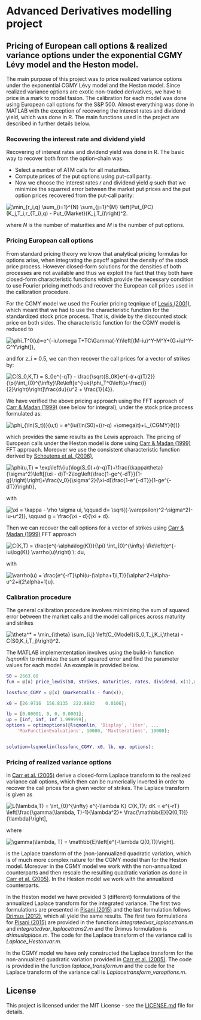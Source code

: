 # Advanced Derivatives modelling project

## Pricing of European call options & realized variance options under the exponential CGMY Lévy model and the Heston model.

The main purpose of this project was to price realized variance options under the exponential CGMY Lévy model and the Heston model. Since realized variance options are exotic non-traded derivatives, we have to price in a mark to model fasion. The calibration for each model was done using European call options for the S&P 500. Almost everything was done in MATLAB with the exception of recovering the interest rates and dividend yield, which was done in R. The main functions used in the project are described in further details below. 

### Recovering the interest rate and dividend yield

Recovering of interest rates and dividend yield was done in R. The basic way to recover both from the option-chain was:

* Select a number of ATM calls for all maturities.
* Compute prices of the put options using put-call parity.
* Now we choose the interest rates *r* and dividend yield *q* such that we minimize the squarred error between the market put prices and the put option prices recovered from the put-call parity:

<img src="https://latex.codecogs.com/svg.latex?\min_{r_i,q}&space;\sum_{i=1}^{N}&space;\sum_{j=1}^{M}&space;\left(Put_{PC}(K_j,T_i,r_{T_i},q)&space;-&space;Put_{Market}(K_j,T_i)\right)^2." title="\min_{r_i,q} \sum_{i=1}^{N} \sum_{j=1}^{M} \left(Put_{PC}(K_j,T_i,r_{T_i},q) - Put_{Market}(K_j,T_i)\right)^2." />

where *N* is the number of maturities and *M* is the number of put options. 


### Pricing European call options

From standard pricing theory we know that analytical pricing formulas for options arise, when integrating the payoff against the density of the stock price process. However closed-form solutions for the densities of both processes are not available and thus we exploit the fact that they both have closed-form characteristic functions which provide the necessary condition to use Fourier pricing methods and recover the European call prices used in the calibration procedure. 

For the CGMY model we used the Fourier pricing teqnique of [Lewis (2001)](https://papers.ssrn.com/sol3/papers.cfm?abstract_id=282110), which meant that we had to use the characteristic function for the standardized stock price process. That is, divide by the discounted stock price on both sides. The characteristic function for the CGMY model is reduced to 

<img src="https://latex.codecogs.com/svg.latex?\phi_T^0(u)=e^{-iu\omega&space;T&plus;TC\Gamma(-Y)\left[(M-iu)^Y-M^Y&plus;(G&plus;iu)^Y-G^Y\right]}," title="\phi_T^0(u)=e^{-iu\omega T+TC\Gamma(-Y)\left[(M-iu)^Y-M^Y+(G+iu)^Y-G^Y\right]}," />

and for z_i = 0.5, we can then recover the call prices for a vector of strikes by: 

<img src="https://latex.codecogs.com/svg.latex?C(S_0,K,T)&space;=&space;S_0e^{-qT}&space;-&space;\frac{\sqrt{S_0K}e^{-(r&plus;q)T/2}}{\pi}\int_{0}^{\infty}\Re\left[e^{iuk}\phi_T^0\left(u-\frac{i}{2}\right)\right]\frac{du}{u^2&space;&plus;&space;\frac{1}{4}}." title="C(S_0,K,T) = S_0e^{-qT} - \frac{\sqrt{S_0K}e^{-(r+q)T/2}}{\pi}\int_{0}^{\infty}\Re\left[e^{iuk}\phi_T^0\left(u-\frac{i}{2}\right)\right]\frac{du}{u^2 + \frac{1}{4}}." />

We have verified the above pricing approach using the FFT approach of [Carr & Madan (1999)](http://homepages.ulb.ac.be/~cazizieh/sp_files/CarrMadan%201998.pdf) (see below for integral), under the stock price process formulated as:

<img src="https://latex.codecogs.com/svg.latex?\phi_{\ln(S_t))}(u,t)&space;=&space;e^{iu(\ln(S0)&plus;((r-q)&space;&plus;\omega)t)&plus;L_{CGMY}(t))}" title="\phi_{\ln(S_t))}(u,t) = e^{iu(\ln(S0)+((r-q) +\omega)t)+L_{CGMY}(t))}" />

which provides the same results as the Lewis approach. The pricing of European calls under the Heston model is done using [Carr & Madan (1999)](http://homepages.ulb.ac.be/~cazizieh/sp_files/CarrMadan%201998.pdf) FFT approach. Moreover we use the consistent characteristic function derived by [Schoutens et al. (2006)](https://perswww.kuleuven.be/~u0009713/ScSiTi03.pdf), 

<img src="https://latex.codecogs.com/svg.latex?\phi(u,T)&space;=&space;\exp\left\{iu(\log(S_0)&plus;(r-q)T)&plus;\frac{\kappa\theta}{\sigma^2}\left[(\xi&space;-&space;d)T-2\log\left(\frac{1-ge^{-dT}}{1-g}\right)\right]&plus;\frac{v_0}{\sigma^2}(\xi-d)\frac{1-e^{-dT}}{1-ge^{-dT}}\right\}," title="\phi(u,T) = \exp\left\{iu(\log(S_0)+(r-q)T)+\frac{\kappa\theta}{\sigma^2}\left[(\xi - d)T-2\log\left(\frac{1-ge^{-dT}}{1-g}\right)\right]+\frac{v_0}{\sigma^2}(\xi-d)\frac{1-e^{-dT}}{1-ge^{-dT}}\right\}," />

with 

<img src="https://latex.codecogs.com/svg.latex?\xi&space;=&space;\kappa&space;-&space;\rho&space;\sigma&space;ui,&space;\qquad&space;d=&space;\sqrt{(-\varepsilon)^2-\sigma^2(-iu-u^2)},&space;\qquad&space;g&space;=&space;\frac{\xi&space;-&space;d}{\xi&space;&plus;&space;d}." title="\xi = \kappa - \rho \sigma ui, \qquad d= \sqrt{(-\varepsilon)^2-\sigma^2(-iu-u^2)}, \qquad g = \frac{\xi - d}{\xi + d}." />

Then we can recover the call options for a vector of strikes using [Carr & Madan (1999)](http://homepages.ulb.ac.be/~cazizieh/sp_files/CarrMadan%201998.pdf) FFT approach

<img src="https://latex.codecogs.com/svg.latex?C(K,T)&space;=&space;\frac{e^{-\alpha\log(K)}}{\pi}&space;\int_{0}^{\infty}&space;\Re\left(e^{-iu\log(K)}&space;\varrho(u)\right)&space;\:&space;du," title="C(K,T) = \frac{e^{-\alpha\log(K)}}{\pi} \int_{0}^{\infty} \Re\left(e^{-iu\log(K)} \varrho(u)\right) \: du," />

with

<img src="https://latex.codecogs.com/svg.latex?\varrho(u)&space;=&space;\frac{e^{-rT}\phi(u-(\alpha&plus;1)i,T)}{\alpha^2&plus;\alpha-u^2&plus;i(2\alpha&plus;1)u}." title="\varrho(u) = \frac{e^{-rT}\phi(u-(\alpha+1)i,T)}{\alpha^2+\alpha-u^2+i(2\alpha+1)u}." />



### Calibration procedure
The general calibration procedure involves minimizing the sum of squared error between the market calls and the model call prices across maturity and strikes 

<img src="https://latex.codecogs.com/svg.latex?\theta^*&space;=&space;\min_{\theta}&space;\sum_{i,j}&space;\left(C_{Model}(S_0,T_j,K_i,\theta)&space;-&space;C(S0,K_i,T_j)\right)^2." title="\theta^* = \min_{\theta} \sum_{i,j} \left(C_{Model}(S_0,T_j,K_i,\theta) - C(S0,K_i,T_j)\right)^2." />

The MATLAB implemententation involves using the build-in function *lsqnonlin* to minimize the sum of squared error and find the parameter values for each model. An example is provided below.

```matlab
S0 = 2663.60
fun = @(x) price_lewis(S0, strikes, maturities, rates, dividend, x(1),x(2),x(3),x(4));

lossfunc_CGMY = @(x) (marketcalls - fun(x));

x0 = [26.9716  156.8135  222.8883    0.0106];

lb = [0.00001, 0, 0, 0.0001];
up = [inf, inf, inf 1.999999];
options = optimoptions(@lsqnonlin, 'Display', 'iter', ...
    'MaxFunctionEvaluations', 10000, 'MaxIterations', 10000);


solution=lsqnonlin(lossfunc_CGMY, x0, lb, up, options);

```


### Pricing of realized variance options 
in [Carr et al. (2005)](https://link.springer.com/article/10.1007/s00780-005-0155-x) derive a closed-form Laplace transform to the realized variance call options, which then can be numerically inverted in order to recover the call prices for a given vector of strikes. The Laplace transform is given as

<img src="https://latex.codecogs.com/svg.latex?L(\lambda,T)&space;=&space;\int_{0}^{\infty}&space;e^{-\lambda&space;K}&space;C(K,T)\:&space;dK&space;=&space;e^{-rT}&space;\left[\frac{\gamma(\lambda,&space;T)-1}{\lambda^2}&plus;&space;\frac{\mathbb{E}[Q(0,T)]}{\lambda}\right]." title="L(\lambda,T) = \int_{0}^{\infty} e^{-\lambda K} C(K,T)\: dK = e^{-rT} \left[\frac{\gamma(\lambda, T)-1}{\lambda^2}+ \frac{\mathbb{E}[Q(0,T)]}{\lambda}\right]," />

where 

<img src="https://latex.codecogs.com/svg.latex?\gamma(\lambda,&space;T)&space;=&space;\mathbb{E}\left[e^{-\lambda&space;Q(0,T)}\right]." title="\gamma(\lambda, T) = \mathbb{E}\left[e^{-\lambda Q(0,T)}\right]." />

is the Laplace transform of the (non-)annualized quadratic variation, which is of much more complex nature for the CGMY model than for the Heston model. Moreover in the CGMY model we work with the non-annualized counterparts and then rescale the resulting quadratic variation as done in [Carr et al. (2005)](https://link.springer.com/article/10.1007/s00780-005-0155-x). In the Heston model we work with the annualized counterparts. 

In the Heston model we have provided 3 (different) formulations of the annualized Laplace transform for the integrated variance. The first two formulations are presented in [Pisani (2015)](http://pure.au.dk/portal/files/98446744/Camilla_Pisani_PhD_thesis.pdf) and the last formulation follows [Drimus (2012)](https://www.tandfonline.com/doi/full/10.1080/14697688.2011.565789), which all yield the same results. The first two formulations for [Pisani (2015)](http://pure.au.dk/portal/files/98446744/Camilla_Pisani_PhD_thesis.pdf) are provided in the functions *Integratedvar_laplacetrans.m* and *integratedvar_laplacetrans2.m* and the Drimus formulation is *drimuslaplace.m*. The code for the Laplace transform of the variance call is *Laplace_Hestonvar.m*. 

In the CGMY model we have only constructed the Laplace transform for the non-annualized quadratic variation provided in [Carr et al. (2005)](https://link.springer.com/article/10.1007/s00780-005-0155-x). The code is provided in the function *laplace_transform.m* and the code for the Laplace transform of the variance call is *Laplacetransform_varoptions.m*. 


 


## License

This project is licensed under the MIT License - see the [LICENSE.md](LICENSE.md) file for details.